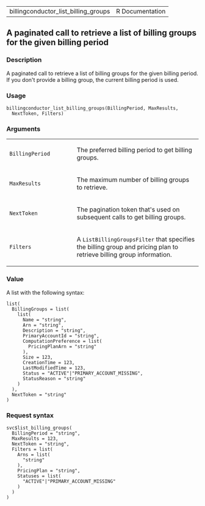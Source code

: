 <table style="width: 100%;">
<tbody>
<tr class="odd">
<td>billingconductor_list_billing_groups</td>
<td style="text-align: right;">R Documentation</td>
</tr>
</tbody>
</table>

## A paginated call to retrieve a list of billing groups for the given billing period

### Description

A paginated call to retrieve a list of billing groups for the given
billing period. If you don't provide a billing group, the current
billing period is used.

### Usage

    billingconductor_list_billing_groups(BillingPeriod, MaxResults,
      NextToken, Filters)

### Arguments

<table>
<colgroup>
<col style="width: 35%" />
<col style="width: 65%" />
</colgroup>
<tbody>
<tr class="odd">
<td><code
id="billingconductor_list_billing_groups_:_BillingPeriod">BillingPeriod</code></td>
<td><p>The preferred billing period to get billing groups.</p></td>
</tr>
<tr class="even">
<td><code
id="billingconductor_list_billing_groups_:_MaxResults">MaxResults</code></td>
<td><p>The maximum number of billing groups to retrieve.</p></td>
</tr>
<tr class="odd">
<td><code
id="billingconductor_list_billing_groups_:_NextToken">NextToken</code></td>
<td><p>The pagination token that's used on subsequent calls to get
billing groups.</p></td>
</tr>
<tr class="even">
<td><code
id="billingconductor_list_billing_groups_:_Filters">Filters</code></td>
<td><p>A <code>ListBillingGroupsFilter</code> that specifies the billing
group and pricing plan to retrieve billing group information.</p></td>
</tr>
</tbody>
</table>

### Value

A list with the following syntax:

    list(
      BillingGroups = list(
        list(
          Name = "string",
          Arn = "string",
          Description = "string",
          PrimaryAccountId = "string",
          ComputationPreference = list(
            PricingPlanArn = "string"
          ),
          Size = 123,
          CreationTime = 123,
          LastModifiedTime = 123,
          Status = "ACTIVE"|"PRIMARY_ACCOUNT_MISSING",
          StatusReason = "string"
        )
      ),
      NextToken = "string"
    )

### Request syntax

    svc$list_billing_groups(
      BillingPeriod = "string",
      MaxResults = 123,
      NextToken = "string",
      Filters = list(
        Arns = list(
          "string"
        ),
        PricingPlan = "string",
        Statuses = list(
          "ACTIVE"|"PRIMARY_ACCOUNT_MISSING"
        )
      )
    )
